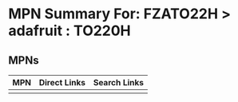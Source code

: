 



# MPN Summary For: FZATO22H > adafruit : TO220H

## MPNs
  

|MPN|Direct Links|Search Links|
| :--- | :--- | :--- |
||||
